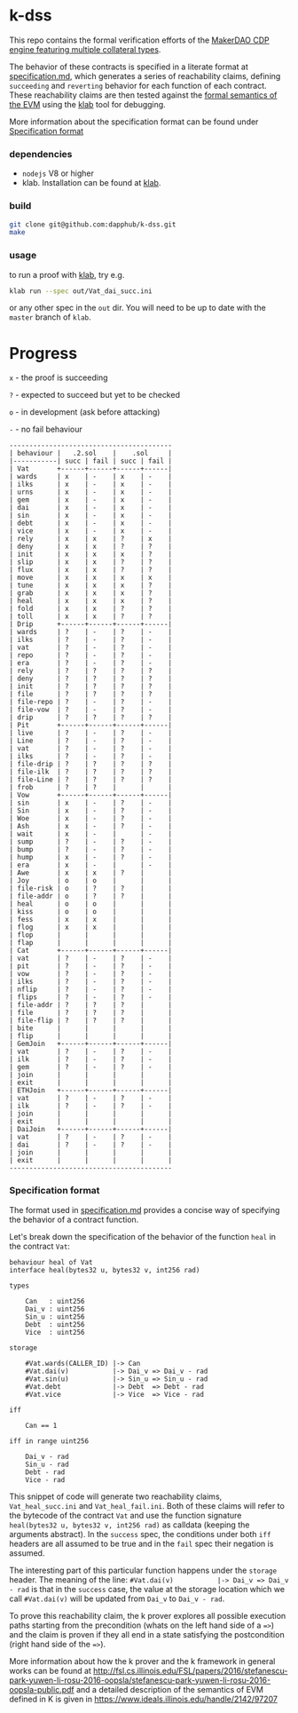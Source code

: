 # k-dss

This repo contains the formal verification efforts of the [MakerDAO CDP engine featuring multiple collateral types](https://github.com/makerdao/dss). 

The behavior of these contracts is specified in a literate format at [specification.md](specification.md), which generates a series of reachability claims, defining `succeeding` and `reverting` behavior for each function of each contract. These reachability claims are then tested against the [formal semantics of the EVM](https://github.com/kframework/evm-semantics) using the [klab](https://github.com/dapphub/klab) tool for debugging.

More information about the specification format can be found under [Specification format](###Specification-format)

### dependencies
* `nodejs` V8 or higher
* klab. Installation can be found at [klab](https://github.com/dapphub/klab).


### build
```sh
git clone git@github.com:dapphub/k-dss.git
make
```

### usage
to run a proof with [klab](https://github.com/dapphub/klab), try e.g.
```sh
klab run --spec out/Vat_dai_succ.ini
```

or any other spec in the `out` dir. You will need to be up to date with the `master` branch of `klab`.

# Progress

`x` - the proof is succeeding

`?` - expected to succeed but yet to be checked

`o` - in development (ask before attacking)

`-` - no fail behaviour

```
-----------------------------------------
| behaviour |   .2.sol    |    .sol     |
|-----------| succ | fail | succ | fail |
| Vat       +------+------+------+------|
| wards     | x    | -    | x    | -    |
| ilks      | x    | -    | x    | -    |
| urns      | x    | -    | x    | -    |
| gem       | x    | -    | x    | -    |
| dai       | x    | -    | x    | -    |
| sin       | x    | -    | x    | -    |
| debt      | x    | -    | x    | -    |
| vice      | x    | -    | x    | -    |
| rely      | x    | x    | ?    | x    |
| deny      | x    | x    | ?    | ?    |
| init      | x    | x    | x    | ?    |
| slip      | x    | x    | ?    | ?    |
| flux      | x    | x    | ?    | ?    |
| move      | x    | x    | x    | x    |
| tune      | x    | x    | x    | ?    |
| grab      | x    | x    | x    | ?    |
| heal      | x    | x    | x    | ?    |
| fold      | x    | x    | ?    | ?    |
| toll      | x    | x    | ?    | ?    |
| Drip      +------+------+------+------|
| wards     | ?    | -    | ?    | -    |
| ilks      | ?    | -    | ?    | -    |
| vat       | ?    | -    | ?    | -    |
| repo      | ?    | -    | ?    | -    |
| era       | ?    | -    | ?    | -    |
| rely      | ?    | ?    | ?    | ?    |
| deny      | ?    | ?    | ?    | ?    |
| init      | ?    | ?    | ?    | ?    |
| file      | ?    | ?    | ?    | ?    |
| file-repo | ?    | -    | ?    | -    |
| file-vow  | ?    | -    | ?    | -    |
| drip      | ?    | ?    | ?    | ?    |
| Pit       +------+------+------+------|
| live      | ?    | -    | ?    | -    |
| Line      | ?    | -    | ?    | -    |
| vat       | ?    | -    | ?    | -    |
| ilks      | ?    | -    | ?    | -    |
| file-drip | ?    | ?    | ?    | ?    |
| file-ilk  | ?    | ?    | ?    | ?    |
| file-Line | ?    | ?    | ?    | ?    |
| frob      | ?    | ?    |      |      |
| Vow       +------+------+------+------|
| sin       | x    | -    | ?    | -    |
| Sin       | x    | -    | ?    | -    |
| Woe       | x    | -    | ?    | -    |
| Ash       | x    | -    | ?    | -    |
| wait      | x    | -    |      | -    |
| sump      | ?    | -    | ?    | -    |
| bump      | ?    | -    | ?    | -    |
| hump      | x    | -    | ?    | -    |
| era       | x    | -    |      | -    |
| Awe       | x    | x    | ?    |      |
| Joy       | o    | o    |      |      |
| file-risk | o    | ?    | ?    |      |
| file-addr | o    | ?    | ?    |      |
| heal      | o    | o    |      |      |
| kiss      | o    | o    |      |      |
| fess      | x    | x    |      |      |
| flog      | x    | x    |      |      |
| flop      |      |      |      |      |
| flap      |      |      |      |      |
| Cat       +------+------+------+------|
| vat       | ?    | -    | ?    | -    |
| pit       | ?    | -    | ?    | -    |
| vow       | ?    | -    | ?    | -    |
| ilks      | ?    | -    | ?    | -    |
| nflip     | ?    | -    | ?    | -    |
| flips     | ?    | -    | ?    | -    |
| file-addr | ?    | ?    | ?    |      |
| file      | ?    | ?    | ?    |      |
| file-flip | ?    | ?    | ?    |      |
| bite      |      |      |      |      |
| flip      |      |      |      |      |
| GemJoin   +------+------+------+------|
| vat       | ?    | -    | ?    | -    |
| ilk       | ?    | -    | ?    | -    |
| gem       | ?    | -    | ?    | -    |
| join      |      |      |      |      |
| exit      |      |      |      |      |
| ETHJoin   +------+------+------+------|
| vat       | ?    | -    | ?    | -    |
| ilk       | ?    | -    | ?    | -    |
| join      |      |      |      |      |
| exit      |      |      |      |      |
| DaiJoin   +------+------+------+------|
| vat       | ?    | -    | ?    | -    |
| dai       | ?    | -    | ?    | -    |
| join      |      |      |      |      |
| exit      |      |      |      |      |
-----------------------------------------
```

### Specification format
The format used in [specification.md](specification.md) provides a concise way of specifying the behavior of a contract function.

Let's break down the specification of the behavior of the function `heal` in the contract `Vat`:
```
behaviour heal of Vat
interface heal(bytes32 u, bytes32 v, int256 rad)

types

    Can   : uint256
    Dai_v : uint256
    Sin_u : uint256
    Debt  : uint256
    Vice  : uint256

storage

    #Vat.wards(CALLER_ID) |-> Can
    #Vat.dai(v)           |-> Dai_v => Dai_v - rad
    #Vat.sin(u)           |-> Sin_u => Sin_u - rad
    #Vat.debt             |-> Debt  => Debt - rad
    #Vat.vice             |-> Vice  => Vice - rad

iff

    Can == 1

iff in range uint256

    Dai_v - rad
    Sin_u - rad
    Debt - rad
    Vice - rad
```
This snippet of code will generate two reachability claims, `Vat_heal_succ.ini` and `Vat_heal_fail.ini`. Both of these claims will refer to the bytecode of the contract `Vat` and use the function signature `heal(bytes32 u, bytes32 v, int256 rad)` as calldata (keeping the arguments abstract). In the `success` spec, the conditions under both `iff` headers are all assumed to be true and in the `fail` spec their negation is assumed.

The interesting part of this particular function happens under the `storage` header. The meaning of the line:
`#Vat.dai(v)           |-> Dai_v => Dai_v - rad`
is that in the `success` case, the value at the storage location which we call `#Vat.dai(v)` will be updated from `Dai_v` to `Dai_v - rad`.

To prove this reachability claim, the k prover explores all possible execution paths starting from the precondition (whats on the left hand side of a `=>`) and the claim is proven if they all end in a state satisfying the postcondition (right hand side of the `=>`). 

More information about how the k prover and the k framework in general works can be found at <http://fsl.cs.illinois.edu/FSL/papers/2016/stefanescu-park-yuwen-li-rosu-2016-oopsla/stefanescu-park-yuwen-li-rosu-2016-oopsla-public.pdf> and a detailed description of the semantics of EVM defined in K is given in <https://www.ideals.illinois.edu/handle/2142/97207>

